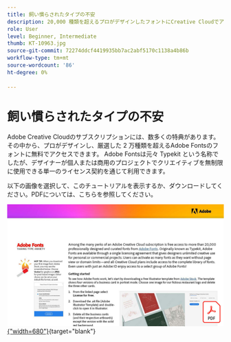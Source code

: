 ```yaml
---
title: 飼い慣らされたタイプの不安
description: 20,000 種類を超えるプロがデザインしたフォントにCreative Cloudでアクセスし、使用する方法
role: User
level: Beginner, Intermediate
thumb: KT-10963.jpg
source-git-commit: 72274ddcf4419935bb7ac2abf5170c1138a4b86b
workflow-type: tm+mt
source-wordcount: '86'
ht-degree: 0%

---
```


# 飼い慣らされたタイプの不安

Adobe Creative Cloudのサブスクリプションには、数多くの特典があります。その中から、プロがデザインし、厳選した 2 万種類を超えるAdobe Fontsのフォントに無料でアクセスできます。 Adobe Fontsは元々 Typekit という名称でしたが、デザイナーが個人または商用のプロジェクトでクリエイティブを無制限に使用できる単一のライセンス契約を通じて利用できます。

以下の画像を選択して、このチュートリアルを表示するか、ダウンロードしてください。PDFについては、こちらを参照してください。

[![チュートリアルの最初のページの画像](assets/TamingTypeAnxiety.jpg){&quot;width=680&quot;}](assets/TamingTypeAnxiety.pdf){target=&quot;blank&quot;}